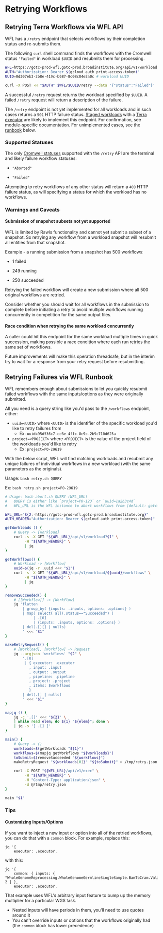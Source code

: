 # Retrying Workflows

## Retrying Terra Workflows via WFL API

WFL has a `/retry` endpoint that selects workflows by their completion status
and re-submits them.

The following `curl` shell command finds the workflows
with the Cromwell status `"Failed"` in workload `$UUID`
and resubmits them for processing.

```bash
WFL=https://gotc-prod-wfl.gotc-prod.broadinstitute.org/api/v1/workload
AUTH="Authorization: Bearer $(gcloud auth print-access-token)"
UUID=0d307eb3-2b8e-419c-b687-8c08c84e2a0c # workload UUID

curl -X POST -H "$AUTH" $WFL/$UUID/retry --data '{"status":"Failed"}' | jq
```

A successful `/retry` request returns the workload specified by `$UUID`.
A failed `/retry` request will return a description of the failure.

The `/retry` endpoint is not yet implemented for all workloads
and in such cases returns a `501` HTTP failure status.
[Staged workloads](./staged-workload.md) with a [Terra executor](./executor.md#terra-executor)
are likely to implement this endpoint.
For confirmation, see module-specific documentation.
For unimplemented cases, see the [runbook](#retrying-failures-via-wfl-runbook) below.

### Supported Statuses

The only
[Cromwell statuses](https://github.com/broadinstitute/wfl/blob/c87ce58e815c9fe73648471057c8d3cda7bc02e0/api/src/wfl/service/cromwell.clj#L12-L14)
supported with the `/retry` API
are the terminal and likely failure workflow statuses:

- `"Aborted"`

- `"Failed"`

Attempting to retry workflows of any other status
will return a `400` HTTP failure status,
as will specifying a status for which the workload has no workflows.

### Warnings and Caveats

#### Submission of snapshot subsets not yet supported

WFL is limited by Rawls functionality
and cannot yet submit a subset of a snapshot.
So retrying any workflow from a workload snapshot
will resubmit all entities from that snapshot.

Example - a running submission from a snapshot has 500 workflows:

- 1 failed

- 249 running

- 250 succeeded

Retrying the failed workflow will create a new submission
where all 500 original workflows are retried.

Consider whether you should wait for all workflows in the submission to complete
before initiating a retry
to avoid multiple workflows running concurrently
in competition for the same output files.

#### Race condition when retrying the same workload concurrently

A caller could hit this endpoint for the same workload multiple times in quick succession,
making possible a race condition where each run retries the same set of workflows.

Future improvements will make this operation threadsafe, but in the interim
try to wait for a response from your retry request before resubmitting.

## Retrying Failures via WFL Runbook

WFL remembers enough about submissions to let you quickly resubmit failed
workflows with the same inputs/options as they were originally submitted.

All you need is a query string like you'd pass to the `/workflows` endpoint,
either:

- `uuid=<UUID>` where `<UUID>` is the identifier of the specific workload you'd
like to retry failures from
    - Ex: `uuid=95d536c7-ce3e-4ffc-8c9c-2b9c710d625a`
- `project=<PROJECT>` where `<PROJECT>` is the value of the project field of the
workloads you'd like to retry
    - Ex: `project=PO-29619`

With the below script, WFL will find matching workloads and resubmit any unique
failures of individual workflows in a new workload (with the same parameters as
the originals).

Usage: `bash retry.sh QUERY`

Ex: `bash retry.sh project=PO-29619`

```bash
# Usage: bash abort.sh QUERY [WFL_URL]
#   QUERY is either like `project=PO-123` or `uuid=1a2b3c4d`
#   WFL_URL is the WFL instance to abort workflows from [default: gotc-prod]

WFL_URL="${2:-https://gotc-prod-wfl.gotc-prod.broadinstitute.org}"
AUTH_HEADER="Authorization: Bearer $(gcloud auth print-access-token)"

getWorkloads () {
    # Query -> [Workload]
    curl -s -X GET "${WFL_URL}/api/v1/workload?$1" \
         -H "${AUTH_HEADER}" \
         | jq
}

getWorkflows() {
    # Workload -> [Workflow]
    uuid=$(jq -r .uuid <<< "$1")
    curl -s -X GET "${WFL_URL}/api/v1/workload/${uuid}/workflows" \
         -H "${AUTH_HEADER}" \
         | jq
}

removeSucceeded() {
    # [[Workflow]] -> [Workflow]
    jq 'flatten
        | group_by( {inputs: .inputs, options: .options} )
        | map( select( all(.status=="Succeeded") )
             | .[0]
             | {inputs: .inputs, options: .options} )
        | del(.[][] | nulls)
        ' <<< "$1"
}

makeRetryRequest() {
    # [Workload], [Workflow] -> Request
    jq --argjson 'workflows' "$2" \
        '.[0]
         | { executor: .executor
           , input: .input
           , output: .output
           , pipeline: .pipeline
           , project: .project
           , items: $workflows
           }
        | del(.[] | nulls)
        ' <<< "$1"
}

mapjq () {
    jq -c '.[]' <<< "${2}" \
    | while read elem; do ${1} "${elem}"; done \
    | jq -s '[ .[] ]'
}

main() {
    # Query -> ()
    workloads=$(getWorkloads "${1}")
    workflows=$(mapjq getWorkflows "${workloads}")
    toSubmit=$(removeSucceeded "${workflows}")
    makeRetryRequest "${workloads[0]}" "${toSubmit}" > /tmp/retry.json

    curl -X POST "${WFL_URL}/api/v1/exec" \
         -H "${AUTH_HEADER}" \
         -H "Content-Type: application/json" \
         -d @/tmp/retry.json
}

main "$1"
```

### Tips

#### Customizing Inputs/Options

If you want to inject a new input or option into all of the retried workflows,
you can do that with a `common` block. For example, replace this:

```
jq '{
    executor: .executor,
```

with this:

```
jq '{
    common: { inputs: { "WholeGenomeReprocessing.WholeGenomeGermlineSingleSample.BamToCram.ValidateCram.memory_multiplier": 2 } },
    executor: .executor,
```

That example uses WFL's arbitrary input feature to bump up the memory multiplier
for a particular WGS task.

- Nested inputs will have periods in them, you'll need to use quotes around it
- You can't override inputs or options that the workflows originally had (the
`common` block has lower precedence)
